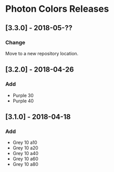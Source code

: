 # Photon Colors Releases

## [3.3.0] - 2018-05-??

### Change

Move to a new repository location.


## [3.2.0] - 2018-04-26

### Add

- Purple 30
- Purple 40 


## [3.1.0] - 2018-04-18

### Add

- Grey 10 a10
- Grey 10 a20
- Grey 10 a40
- Grey 10 a60
- Grey 10 a80